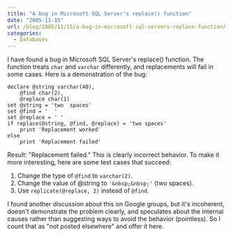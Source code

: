 ```yaml
---
title: "A bug in Microsoft SQL Server's replace() function"
date: "2005-11-15"
url: /blog/2005/11/15/a-bug-in-microsoft-sql-servers-replace-function/
categories:
  - Databases
---
```

I have found a bug in Microsoft SQL Server's replace() function. The function treats `char` and `varchar` differently, and replacements will fail in some cases. Here is a demonstration of the bug:

```
declare @string varchar(40),
    @find char(2),
    @replace char(1)
set @string = 'two  spaces'
set @find = '  '
set @replace = ' '
if replace(@string, @find, @replace) = 'two spaces'
    print 'Replacement worked'
else
    print 'Replacement failed'
```

Result: "Replacement failed." This is clearly incorrect behavior. To make it more interesting, here are some test cases that succeed:

1.  Change the type of `@find` to `varchar(2)`.
2.  Change the value of @string to `'&nbsp;&nbsp;'` (two spaces).
3.  Use `replicate(@replace, 2)` instead of `@find`.

I found another discussion about this on Google groups, but it's incoherent, doesn't demonstrate the problem clearly, and speculates about the internal causes rather than suggesting ways to avoid the behavior (pointless). So I count that as "not posted elsewhere" and offer it here.


